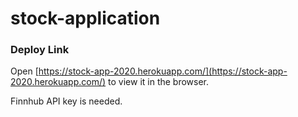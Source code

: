 # stock-application
### Deploy Link

Open [https://stock-app-2020.herokuapp.com/](https://stock-app-2020.herokuapp.com/) to view it in the browser.

Finnhub API key is needed.

